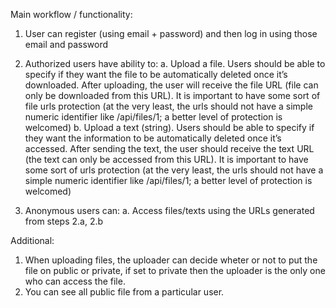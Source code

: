 Main workflow / functionality:
1. User can register (using email + password) and then log in using those email and password
2. Authorized users have ability to:
a. Upload a file. Users should be able to specify if they want the file to be automatically deleted
once it’s downloaded. After uploading, the user will receive the file URL (file can only be
downloaded from this URL). It is important to have some sort of file urls protection (at the very
least, the urls should not have a simple numeric identifier like /api/files/1; a better level of
protection is welcomed)
b. Upload a text (string). Users should be able to specify if they want the information to be
automatically deleted once it’s accessed. After sending the text, the user should receive the
text URL (the text can only be accessed from this URL). It is important to have some sort of urls
protection (at the very least, the urls should not have a simple numeric identifier like /api/files/1;
a better level of protection is welcomed)

3. Anonymous users can:
a. Access files/texts using the URLs generated from steps 2.a, 2.b

Additional: 
1. When uploading files, the uploader can decide wheter or  not to put the file on public or private, if set to private then the uploader
is the only one who can access the file.
2. You can see all public file from a particular user.
